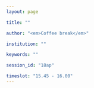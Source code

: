 ```yaml
---
layout: page

title: ""

author: "<em>Coffee break</em>"

institution: ""

keywords: ""

session_id: "18ap"

timeslot: "15.45 - 16.00"
---
```

